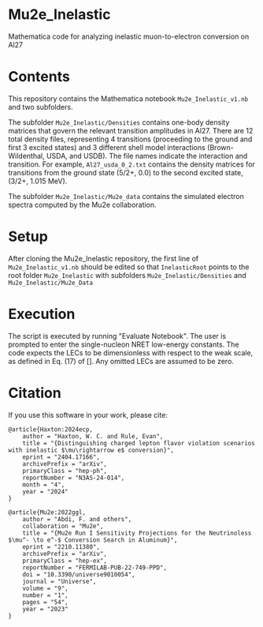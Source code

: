 # Mu2e_Inelastic
Mathematica code for analyzing inelastic muon-to-electron conversion on Al27

# Contents
This repository contains the Mathematica notebook ```Mu2e_Inelastic_v1.nb``` and two subfolders. 

The subfolder ```Mu2e_Inelastic/Densities``` contains one-body density matrices that govern the relevant transition amplitudes in Al27. There are 12 total density files, representing 4 transitions (proceeding to the ground and first 3 excited states) and 3 different shell model interactions (Brown-Wildenthal, USDA, and USDB). The file names indicate the interaction and transition. For example, ```Al27_usda_0_2.txt``` contains the density matrices for transitions from the ground state (5/2+, 0.0) to the second excited state, (3/2+, 1.015 MeV).

The subfolder ```Mu2e_Inelastic/Mu2e_data``` contains the simulated electron spectra computed by the Mu2e collaboration. 

# Setup
After cloning the Mu2e_Inelastic repository, the first line of ```Mu2e_Inelastic_v1.nb``` should be edited so that ```InelasticRoot``` points to the root folder ```Mu2e_Inelastic``` with subfolders ```Mu2e_Inelastic/Densities``` and ```Mu2e_Inelastic/Mu2e_Data```

# Execution
The script is executed by running "Evaluate Notebook". The user is prompted to enter the single-nucleon NRET low-energy constants. The code expects the LECs to be dimensionless with respect to the weak scale, as defined in Eq. (17) of []. Any omitted LECs are assumed to be zero.

# Citation
If you use this software in your work, please cite:

```
@article{Haxton:2024ecp,
    author = "Haxton, W. C. and Rule, Evan",
    title = "{Distinguishing charged lepton flavor violation scenarios with inelastic $\mu\rightarrow e$ conversion}",
    eprint = "2404.17166",
    archivePrefix = "arXiv",
    primaryClass = "hep-ph",
    reportNumber = "N3AS-24-014",
    month = "4",
    year = "2024"
}

@article{Mu2e:2022ggl,
    author = "Abdi, F. and others",
    collaboration = "Mu2e",
    title = "{Mu2e Run I Sensitivity Projections for the Neutrinoless $\mu^- \to e^-$ Conversion Search in Aluminum}",
    eprint = "2210.11380",
    archivePrefix = "arXiv",
    primaryClass = "hep-ex",
    reportNumber = "FERMILAB-PUB-22-749-PPD",
    doi = "10.3390/universe9010054",
    journal = "Universe",
    volume = "9",
    number = "1",
    pages = "54",
    year = "2023"
}
```

